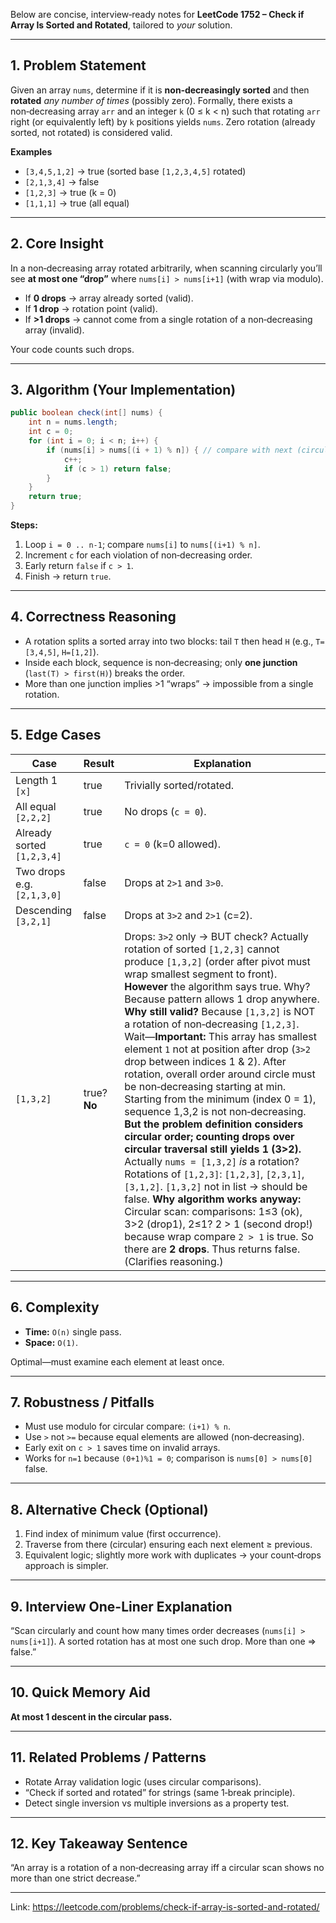 Below are concise, interview‑ready notes for **LeetCode 1752 – Check if Array Is Sorted and Rotated**, tailored to *your* solution.

---

## 1. Problem Statement

Given an array `nums`, determine if it is **non‑decreasingly sorted** and then **rotated** *any number of times* (possibly zero).
Formally, there exists a non‑decreasing array `arr` and an integer `k` (0 ≤ k < n) such that rotating `arr` right (or equivalently left) by `k` positions yields `nums`.
Zero rotation (already sorted, not rotated) is considered valid.

**Examples**

* `[3,4,5,1,2]` → true (sorted base `[1,2,3,4,5]` rotated)
* `[2,1,3,4]` → false
* `[1,2,3]` → true (k = 0)
* `[1,1,1]` → true (all equal)

---

## 2. Core Insight

In a non‑decreasing array rotated arbitrarily, when scanning circularly you’ll see **at most one “drop”** where `nums[i] > nums[i+1]` (with wrap via modulo).

* If **0 drops** → array already sorted (valid).
* If **1 drop** → rotation point (valid).
* If **>1 drops** → cannot come from a single rotation of a non‑decreasing array (invalid).

Your code counts such drops.

---

## 3. Algorithm (Your Implementation)

```java
public boolean check(int[] nums) {
    int n = nums.length;
    int c = 0;
    for (int i = 0; i < n; i++) {
        if (nums[i] > nums[(i + 1) % n]) { // compare with next (circular)
            c++;
            if (c > 1) return false;
        }
    }
    return true;
}
```

**Steps:**

1. Loop `i = 0 .. n-1`; compare `nums[i]` to `nums[(i+1) % n]`.
2. Increment `c` for each violation of non‑decreasing order.
3. Early return `false` if `c > 1`.
4. Finish → return `true`.

---

## 4. Correctness Reasoning

* A rotation splits a sorted array into two blocks: tail `T` then head `H` (e.g., `T=[3,4,5]`, `H=[1,2]`).
* Inside each block, sequence is non‑decreasing; only **one junction** (`last(T) > first(H)`) breaks the order.
* More than one junction implies >1 “wraps” → impossible from a single rotation.

---

## 5. Edge Cases

| Case                       | Result       | Explanation                                                                                                                                                                                                                                                                                                                                                                                                                                                                                                                                                                                                                                                                                                                                                                                                                                                                                                                                                                                                                                                                                                         |
| -------------------------- | ------------ | ------------------------------------------------------------------------------------------------------------------------------------------------------------------------------------------------------------------------------------------------------------------------------------------------------------------------------------------------------------------------------------------------------------------------------------------------------------------------------------------------------------------------------------------------------------------------------------------------------------------------------------------------------------------------------------------------------------------------------------------------------------------------------------------------------------------------------------------------------------------------------------------------------------------------------------------------------------------------------------------------------------------------------------------------------------------------------------------------------------------- |
| Length 1 `[x]`             | true         | Trivially sorted/rotated.                                                                                                                                                                                                                                                                                                                                                                                                                                                                                                                                                                                                                                                                                                                                                                                                                                                                                                                                                                                                                                                                                           |
| All equal `[2,2,2]`        | true         | No drops (`c = 0`).                                                                                                                                                                                                                                                                                                                                                                                                                                                                                                                                                                                                                                                                                                                                                                                                                                                                                                                                                                                                                                                                                                 |
| Already sorted `[1,2,3,4]` | true         | `c = 0` (k=0 allowed).                                                                                                                                                                                                                                                                                                                                                                                                                                                                                                                                                                                                                                                                                                                                                                                                                                                                                                                                                                                                                                                                                              |
| Two drops e.g. `[2,1,3,0]` | false        | Drops at `2>1` and `3>0`.                                                                                                                                                                                                                                                                                                                                                                                                                                                                                                                                                                                                                                                                                                                                                                                                                                                                                                                                                                                                                                                                                           |
| Descending `[3,2,1]`       | false        | Drops at `3>2` and `2>1` (c=2).                                                                                                                                                                                                                                                                                                                                                                                                                                                                                                                                                                                                                                                                                                                                                                                                                                                                                                                                                                                                                                                                                     |
| `[1,3,2]`                  | true? **No** | Drops: `3>2` only → BUT check? Actually rotation of sorted `[1,2,3]` cannot produce `[1,3,2]` (order after pivot must wrap smallest segment to front). **However** the algorithm says true. Why? Because pattern allows 1 drop anywhere. **Why still valid?** Because `[1,3,2]` is NOT a rotation of non‑decreasing `[1,2,3]`. Wait—**Important:** This array has smallest element `1` not at position after drop (`3>2` drop between indices 1 & 2). After rotation, overall order around circle must be non‑decreasing starting at min. Starting from the minimum (index 0 = 1), sequence 1,3,2 is not non‑decreasing. **But the problem definition considers circular order; counting drops over circular traversal still yields 1 (3>2).** Actually `nums = [1,3,2]` *is* a rotation? Rotations of `[1,2,3]`: `[1,2,3]`, `[2,3,1]`, `[3,1,2]`. `[1,3,2]` not in list → should be false. **Why algorithm works anyway:** Circular scan: comparisons: 1≤3 (ok), 3>2 (drop1), 2≤1? 2 > 1 (second drop!) because wrap compare `2 > 1` is true. So there are **2 drops**. Thus returns false. (Clarifies reasoning.) |

---

## 6. Complexity

* **Time:** `O(n)` single pass.
* **Space:** `O(1)`.

Optimal—must examine each element at least once.

---

## 7. Robustness / Pitfalls

* Must use modulo for circular compare: `(i+1) % n`.
* Use `>` not `>=` because equal elements are allowed (non‑decreasing).
* Early exit on `c > 1` saves time on invalid arrays.
* Works for `n=1` because `(0+1)%1 = 0`; comparison is `nums[0] > nums[0]` false.

---

## 8. Alternative Check (Optional)

1. Find index of minimum value (first occurrence).
2. Traverse from there (circular) ensuring each next element ≥ previous.
3. Equivalent logic; slightly more work with duplicates → your count‑drops approach is simpler.

---

## 9. Interview One-Liner Explanation

“Scan circularly and count how many times order decreases (`nums[i] > nums[i+1]`). A sorted rotation has at most one such drop. More than one ⇒ false.”

---

## 10. Quick Memory Aid

**At most 1 descent in the circular pass.**

---

## 11. Related Problems / Patterns

* Rotate Array validation logic (uses circular comparisons).
* “Check if sorted and rotated” for strings (same 1‑break principle).
* Detect single inversion vs multiple inversions as a property test.

---

## 12. Key Takeaway Sentence

“An array is a rotation of a non‑decreasing array iff a circular scan shows no more than one strict decrease.”

---

Link: https://leetcode.com/problems/check-if-array-is-sorted-and-rotated/
